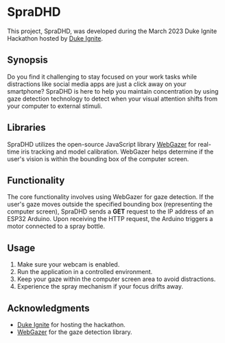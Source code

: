 # SpraDHD

This project, SpraDHD, was developed during the March 2023 Duke Ignite Hackathon hosted by [Duke Ignite](https://dukeignite.com/).

## Synopsis

Do you find it challenging to stay focused on your work tasks while distractions like social media apps are just a click away on your smartphone? SpraDHD is here to help you maintain concentration by using gaze detection technology to detect when your visual attention shifts from your computer to external stimuli.

## Libraries

SpraDHD utilizes the open-source JavaScript library [WebGazer](https://github.com/brownhci/WebGazer) for real-time iris tracking and model calibration. WebGazer helps determine if the user's vision is within the bounding box of the computer screen.

## Functionality

The core functionality involves using WebGazer for gaze detection. If the user's gaze moves outside the specified bounding box (representing the computer screen), SpraDHD sends a **GET** request to the IP address of an ESP32 Arduino. Upon receiving the HTTP request, the Arduino triggers a motor connected to a spray bottle.


## Usage

1. Make sure your webcam is enabled.
2. Run the application in a controlled environment.
3. Keep your gaze within the computer screen area to avoid distractions.
4. Experience the spray mechanism if your focus drifts away.

## Acknowledgments

- [Duke Ignite](https://dukeignite.com/) for hosting the hackathon.
- [WebGazer](https://github.com/brownhci/WebGazer) for the gaze detection library.
